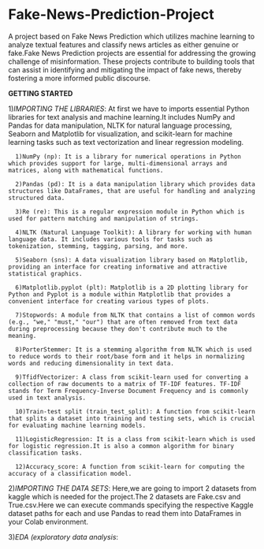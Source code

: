 # Fake-News-Prediction-Project
A project based on  Fake News Prediction which utilizes machine learning to analyze textual features and classify news articles as either genuine or fake.Fake News Prediction projects are essential for addressing the growing challenge of misinformation. These projects contribute to building tools that can assist in identifying and mitigating the impact of fake news, thereby fostering a more informed public discourse.

**GETTING STARTED**

1)*IMPORTING THE LIBRARIES*:
At first we have to imports essential Python libraries for text analysis and machine learning.It includes NumPy and Pandas for data manipulation, NLTK for natural language processing, Seaborn and Matplotlib for visualization, and scikit-learn for machine learning tasks such as text vectorization and linear regression modeling.

      1)NumPy (np): It is a library for numerical operations in Python which provides support for large, multi-dimensional arrays and matrices, along with mathematical functions.

      2)Pandas (pd): It is a data manipulation library which provides data structures like DataFrames, that are useful for handling and analyzing structured data.

      3)Re (re): This is a regular expression module in Python which is used for pattern matching and manipulation of strings.

      4)NLTK (Natural Language Toolkit): A library for working with human language data. It includes various tools for tasks such as tokenization, stemming, tagging, parsing, and more.

      5)Seaborn (sns): A data visualization library based on Matplotlib, providing an interface for creating informative and attractive statistical graphics.

      6)Matplotlib.pyplot (plt): Matplotlib is a 2D plotting library for Python and Pyplot is a module within Matplotlib that provides a convenient interface for creating various types of plots.

      7)Stopwords: A module from NLTK that contains a list of common words (e.g., "we," "must," "our") that are often removed from text data during preprocessing because they don't contribute much to the meaning.

      8)PorterStemmer: It is a stemming algorithm from NLTK which is used to reduce words to their root/base form and it helps in normalizing words and reducing dimensionality in text data.

      9)TfidfVectorizer: A class from scikit-learn used for converting a collection of raw documents to a matrix of TF-IDF features. TF-IDF stands for Term Frequency-Inverse Document Frequency and is commonly used in text analysis.

      10)Train-test split (train_test_split): A function from scikit-learn that splits a dataset into training and testing sets, which is crucial for evaluating machine learning models.

      11)LogisticRegression: It is a class from scikit-learn which is used for logistic regression.It is also a common algorithm for binary classification tasks.

      12)Accuracy_score: A function from scikit-learn for computing the accuracy of a classification model.


2)*IMPORTING THE DATA SETS*:
Here,we are going to import 2 datasets from kaggle which is needed for the project.The 2 datasets are Fake.csv and True.csv.Here we can execute commands specifying the respective Kaggle dataset paths for each and use Pandas to read them into DataFrames in your Colab environment.


3)*EDA (exploratory data analysis*:







